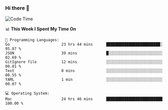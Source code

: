 ### Hi there 👋

<!--
**CrazyCollin/crazycollin** is a ✨ _special_ ✨ repository because its `README.md` (this file) appears on your GitHub profile.

Here are some ideas to get you started:

- 🔭 I’m currently working on ...
- 🌱 I’m currently learning ...
- 👯 I’m looking to collaborate on ...
- 🤔 I’m looking for help with ...
- 💬 Ask me about ...
- 📫 How to reach me: ...
- 😄 Pronouns: ...
- ⚡ Fun fact: ...
-->

<!--START_SECTION:waka-->
![Code Time](http://img.shields.io/badge/Code%20Time-4%2C168%20hrs%2058%20mins-blue)

📊 **This Week I Spent My Time On** 

```text
💬 Programming Languages: 
Go                       23 hrs 44 mins      ████████████████████████░   95.87 % 
JSON                     39 mins             █░░░░░░░░░░░░░░░░░░░░░░░░   02.69 % 
GitIgnore file           12 mins             ░░░░░░░░░░░░░░░░░░░░░░░░░   00.81 % 
Text                     8 mins              ░░░░░░░░░░░░░░░░░░░░░░░░░   00.55 % 
YAML                     1 min               ░░░░░░░░░░░░░░░░░░░░░░░░░   00.07 % 

💻 Operating System: 
Mac                      24 hrs 46 mins      █████████████████████████   100.00 % 
```


<!--END_SECTION:waka-->
